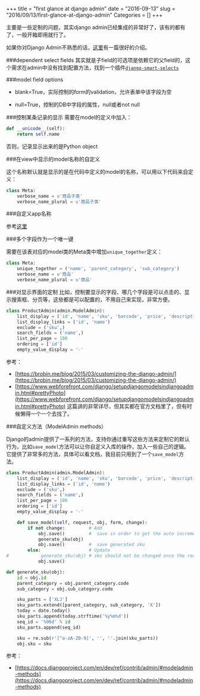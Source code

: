 +++
title = "first glance at django admin"
date = "2016-09-13"
slug = "2016/09/13/first-glance-at-django-admin"
Categories = []
+++

主要是一些定制的问题，其实django admin已经集成的非常好了，该有的都有了，一般开箱即用就行了。

如果你对Django Admin不熟悉的话，[这里](http://dokelung-blog.logdown.com/posts/220832-django-notes-6-manage-your-system-admin)有一篇很好的介绍。

###dependent select fields
其实就是子field的可选项是依赖它的父field的，这个需求在admin中没有找到配置方法，找到一个插件[`django-smart-selects`](https://github.com/digi604/django-smart-selects)

###model field options

- blank=True，实际控制的form的validation，允许表单中该字段为空

- null=True，控制的DB中字段的属性，null或者not null

###控制某条记录的显示
需要在model的定义中加入：

```python
def __unicode__(self):
	return self.name
```
否则，记录显示出来的是Python object

###在view中显示的model名称的自定义

这个名称默认就是显示的是在代码中定义的model的名称，可以用以下代码来自定义：

```python
class Meta:
	verbose_name = u'商品子类'
	verbose_name_plural = u'商品子类'
```

###自定义app名称

参考[这里](http://stackoverflow.com/questions/612372/can-you-give-a-django-app-a-verbose-name-for-use-throughout-the-admin)

###多个字段作为一个唯一键

需要在该表对应的model类的Meta类中增加`unique_together`定义：

```python
class Meta:
	unique_together = ('name', 'parent_category', 'sub_category')
	verbose_name = u'商品'
	verbose_name_plural = u'商品'
```

###对显示界面的定制
比如，控制要显示的字段、哪几个字段是可以点击的、显示搜索框、分页等，这些都是可以配置的，不用自己来实现，非常方便。

```python
class ProductAdmin(admin.ModelAdmin):
    list_display = ('id', 'name', 'sku', 'barcode', 'price', 'description', 'create_time', 'update_time')
    list_display_links = ('id', 'name')
    exclude = ('sku',)
    search_fields = ('name',)
    list_per_page = 100
    ordering = ['id']
    empty_value_display = '-'
```

参考：

- [https://brobin.me/blog/2015/03/customizing-the-django-admin/](https://brobin.me/blog/2015/03/customizing-the-django-admin/)
- [https://www.webforefront.com/django/setupdjangomodelsindjangoadmin.html#prettyPhoto](https://www.webforefront.com/django/setupdjangomodelsindjangoadmin.html#prettyPhoto)  这篇讲的非常详尽，但其实都在官方文档里了，但有时候懒得一个一个去找了。

###自定义方法（ModelAdmin methods）

Django的admin提供了一系列的方法，支持你通过重写这些方法来定制它的默认行为，比如`save_model`方法可以让你自定义入库的操作，加入一些自己的逻辑。它提供了非常多的方法，具体可以看文档，我目前只用到了一个`save_model`方法。

```python
class ProductAdmin(admin.ModelAdmin):
    list_display = ('id', 'name', 'sku', 'barcode', 'price', 'description', 'create_time', 'update_time')
    list_display_links = ('id', 'name')
    exclude = ('sku',)
    search_fields = ('name',)
    list_per_page = 100
    ordering = ['id']
    empty_value_display = '-'

    def save_model(self, request, obj, form, change):
        if not change:         # Add
            obj.save()         #  save in order to get the auto increment id
            generate_sku(obj)
            obj.save()         #  save generated sku
        else:                  # Update
#            generate_sku(obj) # sku should not be changed once the record is inserted, even if all the other fields have changed
            obj.save()

def generate_sku(obj):
    id = obj.id
    parent_category = obj.parent_category.code
    sub_category = obj.sub_category.code

    sku_parts = ['XLJ']
    sku_parts.extend([parent_category, sub_category, 'X'])
    today = date.today()
    sku_parts.append(today.strftime('%y%m%d'))
    seq_id = '%06d' % id
    sku_parts.append(seq_id)

    sku = re.sub(r'[^a-zA-Z0-9]', '', ''.join(sku_parts))
    obj.sku = sku
```

参考：

- [https://docs.djangoproject.com/en/dev/ref/contrib/admin/#modeladmin-methods](https://docs.djangoproject.com/en/dev/ref/contrib/admin/#modeladmin-methods)
